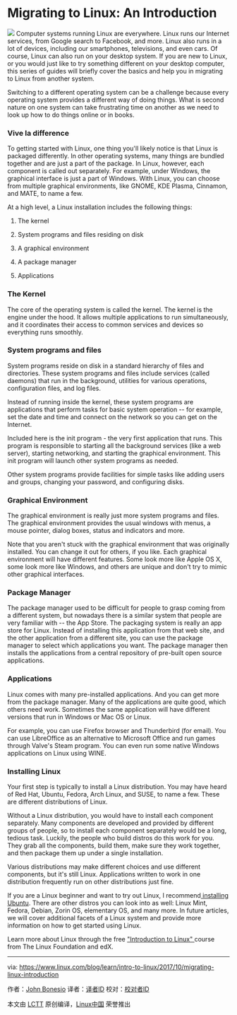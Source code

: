 Migrating to Linux: An Introduction
======
![](https://www.linux.com/sites/lcom/files/styles/rendered_file/public/migrating-to-linux.jpg?itok=sjcGK0SY)
Computer systems running Linux are everywhere. Linux runs our Internet services, from Google search to Facebook, and more. Linux also runs in a lot of devices, including our smartphones, televisions, and even cars. Of course, Linux can also run on your desktop system. If you are new to Linux, or you would just like to try something different on your desktop computer, this series of guides will briefly cover the basics and help you in migrating to Linux from another system.

Switching to a different operating system can be a challenge because every operating system provides a different way of doing things. What is second nature on one system can take frustrating time on another as we need to look up how to do things online or in books.

### Vive la difference

To getting started with Linux, one thing you'll likely notice is that Linux is packaged differently. In other operating systems, many things are bundled together and are just a part of the package. In Linux, however, each component is called out separately. For example, under Windows, the graphical interface is just a part of Windows. With Linux, you can choose from multiple graphical environments, like GNOME, KDE Plasma, Cinnamon, and MATE, to name a few.

At a high level, a Linux installation includes the following things:

  1. The kernel

  2. System programs and files residing on disk

  3. A graphical environment

  4. A package manager

  5. Applications




### The Kernel

The core of the operating system is called the kernel. The kernel is the engine under the hood. It allows multiple applications to run simultaneously, and it coordinates their access to common services and devices so everything runs smoothly.

### System programs and files

System programs reside on disk in a standard hierarchy of files and directories. These system programs and files include services (called daemons) that run in the background, utilities for various operations, configuration files, and log files.

Instead of running inside the kernel, these system programs are applications that perform tasks for basic system operation -- for example, set the date and time and connect on the network so you can get on the Internet.

Included here is the init program - the very first application that runs. This program is responsible to starting all the background services (like a web server), starting networking, and starting the graphical environment. This init program will launch other system programs as needed.

Other system programs provide facilities for simple tasks like adding users and groups, changing your password, and configuring disks.

### Graphical Environment

The graphical environment is really just more system programs and files. The graphical environment provides the usual windows with menus, a mouse pointer, dialog boxes, status and indicators and more.

Note that you aren't stuck with the graphical environment that was originally installed. You can change it out for others, if you like. Each graphical environment will have different features. Some look more like Apple OS X, some look more like Windows, and others are unique and don't try to mimic other graphical interfaces.

### Package Manager

The package manager used to be difficult for people to grasp coming from a different system, but nowadays there is a similar system that people are very familiar with -- the App Store. The packaging system is really an app store for Linux. Instead of installing this application from that web site, and the other application from a different site, you can use the package manager to select which applications you want. The package manager then installs the applications from a central repository of pre-built open source applications.

### Applications

Linux comes with many pre-installed applications. And you can get more from the package manager. Many of the applications are quite good, which others need work. Sometimes the same application will have different versions that run in Windows or Mac OS or Linux.

For example, you can use Firefox browser and Thunderbird (for email). You can use LibreOffice as an alternative to Microsoft Office and run games through Valve's Steam program. You can even run some native Windows applications on Linux using WINE.

### Installing Linux

Your first step is typically to install a Linux distribution. You may have heard of Red Hat, Ubuntu, Fedora, Arch Linux, and SUSE, to name a few. These are different distributions of Linux.

Without a Linux distribution, you would have to install each component separately. Many components are developed and provided by different groups of people, so to install each component separately would be a long, tedious task. Luckily, the people who build distros do this work for you. They grab all the components, build them, make sure they work together, and then package them up under a single installation.

Various distributions may make different choices and use different components, but it's still Linux. Applications written to work in one distribution frequently run on other distributions just fine.

If you are a Linux beginner and want to try out Linux, I recommend[ installing Ubuntu][1]. There are other distros you can look into as well: Linux Mint, Fedora, Debian, Zorin OS, elementary OS, and many more. In future articles, we will cover additional facets of a Linux system and provide more information on how to get started using Linux.

Learn more about Linux through the free ["Introduction to Linux" ][2]course from The Linux Foundation and edX.

--------------------------------------------------------------------------------

via: https://www.linux.com/blog/learn/intro-to-linux/2017/10/migrating-linux-introduction

作者：[John Bonesio][a]
译者：[译者ID](https://github.com/译者ID)
校对：[校对者ID](https://github.com/校对者ID)

本文由 [LCTT](https://github.com/LCTT/TranslateProject) 原创编译，[Linux中国](https://linux.cn/) 荣誉推出

[a]:https://www.linux.com/users/johnbonesio
[1]:https://www.ubuntu.com/download/desktop
[2]:https://training.linuxfoundation.org/linux-courses/system-administration-training/introduction-to-linux
